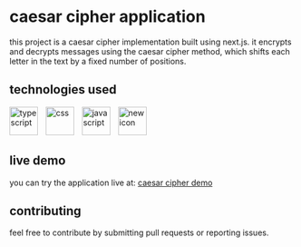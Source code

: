 # caesar cipher application

this project is a caesar cipher implementation built using next.js. it encrypts and decrypts messages using the caesar cipher method, which shifts each letter in the text by a fixed number of positions.

## technologies used

<div>
  <img src="https://img.icons8.com/?size=100&id=uJM6fQYqDaZK&format=png&color=000000" width="50" alt="typescript" style="display: inline-block; margin-right: 10px;"/> 
  <img src="https://img.icons8.com/?size=100&id=4PiNHtUJVbLs&format=png&color=000000" width="50" alt="css" style="display: inline-block; margin-right: 10px;"/> 
  <img src="https://img.icons8.com/?size=100&id=108784&format=png&color=000000" width="50" alt="javascript" style="display: inline-block; margin-right: 10px;"/>
  <img src="https://img.icons8.com/?size=100&id=yUdJlcKanVbh&format=png&color=000000" width="50" alt="new icon" style="display: inline-block;"/>
</div>

## live demo

you can try the application live at: [caesar cipher demo](https://caesar-cipher-kappa.vercel.app/)

## contributing

feel free to contribute by submitting pull requests or reporting issues.
